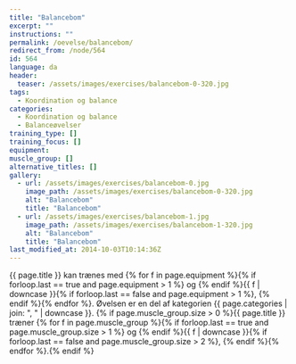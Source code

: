 ```yaml
---
title: "Balancebom"
excerpt: ""
instructions: ""
permalink: /oevelse/balancebom/
redirect_from: /node/564
id: 564
language: da
header:
  teaser: /assets/images/exercises/balancebom-0-320.jpg
tags:
  - Koordination og balance
categories:
  - Koordination og balance
  - Balanceøvelser
training_type: []
training_focus: []
equipment:
muscle_group: []
alternative_titles: []
gallery:
  - url: /assets/images/exercises/balancebom-0.jpg
    image_path: /assets/images/exercises/balancebom-0-320.jpg
    alt: "Balancebom"
    title: "Balancebom"
  - url: /assets/images/exercises/balancebom-1.jpg
    image_path: /assets/images/exercises/balancebom-1-320.jpg
    alt: "Balancebom"
    title: "Balancebom"
last_modified_at: 2014-10-03T10:14:36Z
---
```


{{ page.title }} kan trænes med {% for f in page.equipment %}{% if forloop.last == true and page.equipment > 1 %} og {% endif %}{{ f | downcase  }}{% if forloop.last == false and page.equipment > 1 %}, {% endif %}{% endfor %}. Øvelsen er en del af kategorien {{ page.categories | join: ", " | downcase }}. {% if page.muscle_group.size > 0 %}{{ page.title }} træner {% for f in page.muscle_group %}{% if forloop.last == true and page.muscle_group.size > 1 %} og {% endif %}{{ f | downcase }}{% if forloop.last == false and page.muscle_group.size > 2 %}, {% endif %}{% endfor %}.{% endif %}
